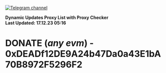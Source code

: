 [![Telegram channel](https://img.shields.io/endpoint?url=https://runkit.io/damiankrawczyk/telegram-badge/branches/master?url=https://t.me/n4z4v0d)](https://t.me/n4z4v0d) 

**Dynamic Updates Proxy List with Proxy Checker**  
**Last Updated: 17.12.23 05:16**

# DONATE (_any evm_) - 0xDEADf12DE9A24b47Da0a43E1bA70B8972F5296F2
